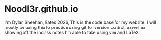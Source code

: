 # Noodl3r.github.io
I'm Dylan Sheehan, Bates 2026, This is the code base for my website. I will mostly be using this to practice using git for version control, aswell as showing off the inclass notes I'm able to take using vim and LaTeX. 
